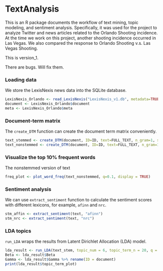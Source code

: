 # TextAnalysis

This is an R package documents the workflow of text mining, topic modeling, and sentiment analysis. Specifically, it was used for the project to analyze Twitter and news articles related to the Orlando Shooting incidence. At the time we work on this project, another shooting incidence occurred in Las Vegas. We also compared the response to Orlando Shooting v.s. Las Vegas Shooting.



This is version_1.

There are bugs. Will fix them.

### Loading data

We store the LexisNexis news data into the SQLite database.
```R
LexisNexis_Orlando <- read_LexisNexis("LexisNexis_v1.db", metadata=TRUE, format=TRUE)
document <- LexisNexis_Orlando$document
meta <- LexisNexis_Orlando$meta
```

### Document-term matrix

The ```create_DTM``` function can create the document term matrix conveniently.
```R
text_stemmed <- create_DTM(document, ID=ID, text=FULL_TEXT, n_gram=1, stemming=TRUE)
text_nonstemmed <- create_DTM(document, ID=ID, text=FULL_TEXT, n_gram=1, stemming=FALSE)
```

### Visualize the top 10% frequent words

The nonstemmed version of text
```R
freq_plot <- plot_word_freq(text_nonstemmed, q=0.1, display = TRUE)
```

### Sentiment analysis

We can use ```extract_sentiment``` function to calculate the sentiment scores with different lexicons, for example, ```afinn``` and ```nrc```.
```R
stm_affin <- extract_sentiment(text, "afinn")
stm_nrc <- extract_sentiment(text, "nrc")
```

### LDA topics

```run_LDA``` wraps the results from Latent Dirichlet Allocation (LDA) model.
```R
lda_result <- run_LDA(text_stem, topic_num = 6, topic_term_n = 20, q = 0.1)
Beta <- lda_result$Beta
Gamma <- lda_result$Gamma %>% rename(ID = document)
print(lda_result$topic_term_plot)
```
